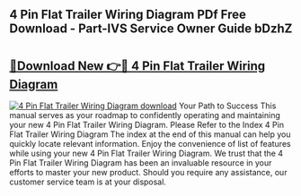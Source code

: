 ## 4 Pin Flat Trailer Wiring Diagram PDf Free Download - Part-IVS Service Owner Guide bDzhZ

# <h2><a href="http://dfk24x.blite.top/?on=4+Pin+Flat+Trailer+Wiring+Diagram">🔗Download New 👉🔴 4 Pin Flat Trailer Wiring Diagram</a></h2>

[![4 Pin Flat Trailer Wiring Diagram download](https://i.imgur.com/lujVjoI.png)](http://dfk24x.blite.top/?on=4+Pin+Flat+Trailer+Wiring+Diagram)
Your Path to Success This manual serves as your roadmap to confidently operating and maintaining your new 4 Pin Flat Trailer Wiring Diagram. Please Refer to the Index 4 Pin Flat Trailer Wiring Diagram The index at the end of this manual can help you quickly locate relevant information. Enjoy the convenience of list of features while using your new 4 Pin Flat Trailer Wiring Diagram. We trust that the 4 Pin Flat Trailer Wiring Diagram has been an invaluable resource in your efforts to master your new product. Should you require any assistance, our customer service team is at your disposal.

